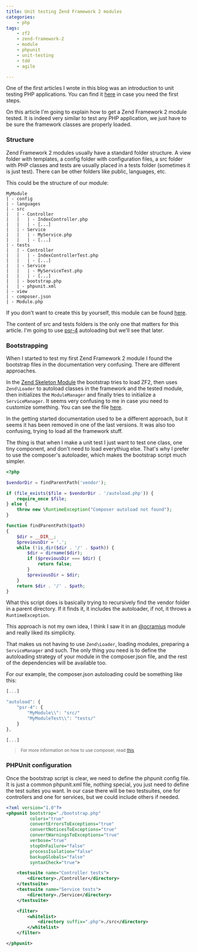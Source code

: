```yaml
---
title: Unit testing Zend Framework 2 modules
categories:
    - php
tags:
    - zf2
    - zend-framework-2
    - module
    - phpunit
    - unit-testing
    - tdd
    - agile

---
```


One of the first articles I wrote in this blog was an introduction to unit testing PHP applications. You can find it [here](/2014/01/29/introduction-to-php-unit-testing-with-phpunit/) in case you need the first steps.

On this article I'm going to explain how to get a Zend Framework 2 module tested. It is indeed very similar to test any PHP application, we just have to be sure the framework classes are properly loaded.

### Structure

Zend Framework 2 modules usually have a standard folder structure. A view folder with templates, a config folder with configuration files, a src folder with PHP classes and tests are usually placed in a tests folder (sometimes it is just test). There can be other folders like public, languages, etc.

This could be the structure of our module:

~~~
MyModule
| - config
| - languages
| - src
|   | - Controller
|   |   | - IndexController.php
|   |   | - [...]
|   | - Service
|   |   | - MyService.php
|   |   | - [...]
| - tests
|   | - Controller
|   |   | - IndexControllerTest.php
|   |   | - [...]
|   | - Service
|   |   | - MyServiceTest.php
|   |   | - [...]
|   | - bootstrap.php
|   | - phpunit.xml
| - view
| - composer.json
| - Module.php
~~~

If you don't want to create this by yourself, this module can be found [here](https://github.com/acelaya-blog/zf2-testing).

The content of src and tests folders is the only one that matters for this article. I'm going to use [psr-4](http://www.php-fig.org/psr/psr-4/) autoloading but we'll see that later.

### Bootstrapping

When I started to test my first Zend Framework 2 module I found the bootstrap files in the documentation very confusing. There are different approaches.

In the [Zend Skeleton Module](https://github.com/zendframework/ZendSkeletonModule) the bootstrap tries to load ZF2, then uses `Zend\Loader` to autoload classes in the framework and the tested module, then initializes the `ModuleManager` and finally tries to initialize a `ServiceManager`. It seems very confusing to me in case you need to customize something. You can see the file [here](https://github.com/zendframework/ZendSkeletonModule/blob/master/tests/bootstrap.php).

In the getting started documentation used to be a different approach, but it seems it has been removed in one of the last versions. It was also too confusing, trying to load all the framework stuff.

The thing is that when I make a unit test I just want to test one class, one tiny component, and don't need to load everythiug else. That's why I prefer to use the composer's autoloader, which makes the bootstrap script much simpler.

~~~php
<?php

$vendorDir = findParentPath('vendor');

if (file_exists($file = $vendorDir . '/autoload.php')) {
    require_once $file;
} else {
    throw new \RuntimeException("Composer autoload not found");
}

function findParentPath($path)
{
    $dir = __DIR__;
    $previousDir = '.';
    while (!is_dir($dir . '/' . $path)) {
        $dir = dirname($dir);
        if ($previousDir === $dir) {
            return false;
        }
        $previousDir = $dir;
    }
    return $dir . '/' . $path;
}
~~~

What this script does is basically trying to recursively find the vendor folder in a parent directory. If it finds it, it includes the autoloader, if not, it throws a `RuntimeException`.

This approach is not my own idea, I think I saw it in an [@ocramius](https://twitter.com/Ocramius) module and really liked its simplicity.

That makes us not having to use `Zend\Loader`, loading modules, preparing a `ServiceManager` and such. The only thing you need is to define the autoloading strategy of your module in the composer.json file, and the rest of the dependencies will be available too.

For our example, the composer.json autoloading could be something like this:

~~~javascript
[...]

"autoload": {
    "psr-4": {
        "MyModule\\": "src/"
        "MyModuleTest\\": "tests/"
    }
},

[...]
~~~

<blockquote class="text-muted">
    <small>
        For more information on how to use composer, read
        <a href="/2014/07/19/dependency-management-and-autoloading-in-php-projects-with-composer/">this</a>
    </small>
</blockquote>

### PHPUnit configuration

Once the bootstrap script is clear, we need to define the phpunit config file. It is just a common phpunit.xml file, nothing special, you just need to define the test suites you want. In our case there will be two testsuites, one for controllers and one for services, but we could include others if needed.

~~~xml
<?xml version="1.0"?>
<phpunit bootstrap="./bootstrap.php"
         colors="true"
         convertErrorsToExceptions="true"
         convertNoticesToExceptions="true"
         convertWarningsToExceptions="true"
         verbose="true"
         stopOnFailure="false"
         processIsolation="false"
         backupGlobals="false"
         syntaxCheck="true">

    <testsuite name="Controller tests">
        <directory>./Controller</directory>
    </testsuite>
    <testsuite name="Service tests">
        <directory>./Service</directory>
    </testsuite>

    <filter>
        <whitelist>
            <directory suffix=".php">./src</directory>
        </whitelist>
    </filter>

</phpunit>
~~~
